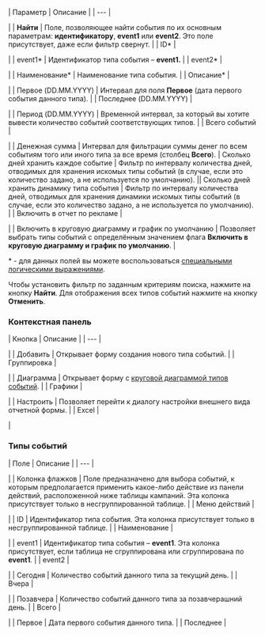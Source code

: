 | Параметр | Описание |
| --- |

|
| **Найти** | Поле, позволяющее найти события по их основным параметрам: **идентификатору**, **event1** или **event2**.   Это поле присутствует, даже если фильтр свернут. |
| ID\* |

|
| event1\* | Идентификатор типа события – **event1.** |
| event2\* |

|
| Наименование\* | Наименование типа события. |
| Описание\* |

|
| Первое (DD.MM.YYYY) | Интервал для поля **Первое** (дата первого события данного типа). |
| Последнее (DD.MM.YYYY) |

|
| Период (DD.MM.YYYY) | Временной интервал, за который вы хотите вывести количество событий соответствующих типов. |
| Всего событий |

|
| Денежная сумма | Интервал для фильтрации суммы денег по всем событиям того или иного типа за все время (столбец **Всего**). |
 Сколько дней хранить каждое событие | Фильтр по интервалу количества дней, отводимых для хранения искомых типы событий (в случае, если это количество задано, а не используется по умолчанию). || Сколько дней хранить динамику типа события | Фильтр по интервалу количества дней, отводимых для хранения динамики искомых типы событий (в случае, если это количество задано, а не используется по умолчанию). |
| Включить в отчет по рекламе |

|
| Включить в круговую диаграмму и график по умолчанию | Позволяет выбрать типы событий с определённым значением флага  **Включить в круговую диаграмму и график по умолчанию**. |

\* - для данных полей вы можете воспользоваться [специальными логическими выражениями](https://dev.1c-bitrix.ru/api_help/main/general/filter.php).

Чтобы установить фильтр по заданным критериям поиска, нажмите на кнопку **Найти**. Для отображения всех типов событий нажмите на кнопку **Отменить**.

### Контекстная панель

| Кнопка | Описание |
| --- |

|
| Добавить | Открывает форму создания нового типа событий. |
| Группировка |

|
| Диаграмма | Открывает форму с [круговой диаграммой типов событий](/user_help/statistic/events/type/event_diagram_list.php). |
| Графики |

|
| Настроить | Позволяет перейти к диалогу настройки внешнего вида отчетной формы. |
| Excel |

|

### Типы событий

| Поле | Описание |
| --- |

|
| Колонка флажков | Поле предназначено для выбора событий, к которым предполагается применить какое-либо действие из панели действий, расположенной ниже таблицы кампаний.  Эта колонка присутствует только в несгруппированной таблице. |
| Меню действий |

|
| ID | Идентификатор типа события.  Эта колонка присутствует только в несгруппированной таблице. |
| Наименование |

|
| event1 | Идентификатор типа события – **event1**.   Эта колонка присутствует, если таблица не сгруппирована или сгруппирована по **event1**. |
| event2 |

|
| Сегодня | Количество событий данного типа за текущий день. |
| Вчера |

|
| Позавчера | Количество событий данного типа за позавчерашний день. |
| Всего |

|
| Первое | Дата первого события данного типа. |
| Последнее |
